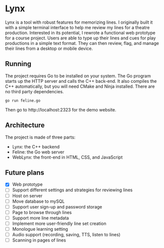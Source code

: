 # Lynx

Lynx is a tool with robust features for memorizing lines. I originally built it with a simple terminal interface to help me review my lines for a theatre production. Interested in its potential, I rewrote a functional web prototype for a course project. Users are able to type up their lines and cues for play productions in a simple text format. They can then review, flag, and manage their lines from a desktop or mobile device.

## Running

The project requires Go to be installed on your system. The Go program starts up the HTTP server and calls the C++ back-end. It also compiles the C++ automatically, but you will need CMake and Ninja installed. There are no third party dependencies.

`go run feline.go`

Then go to http://localhost:2323 for the demo website.

## Architecture

The project is made of three parts:

- Lynx: the C++ backend
- Feline: the Go web server
- WebLynx: the front-end in HTML, CSS, and JavaScript

## Future plans

- [x] Web prototype
- [ ] Support different settings and strategies for reviewing lines
- [ ] Host on server
- [ ] Move database to mySQL
- [ ] Support user sign-up and password storage
- [ ] Page to browse through lines
- [ ] Support more line metadata
- [ ] Implement more user-friendly line set creation
- [ ] Monologue learning setting
- [ ] Audio support (recording, saving, TTS, listen to lines)
- [ ] Scanning in pages of lines
